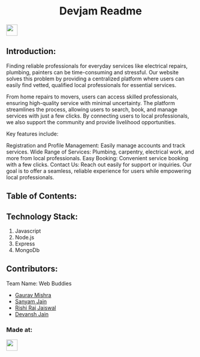 <h1 align="center">Devjam Readme</h1>
<p align="center">
</p>
<a href="https://weekendofcode.computercodingclub.in/"> <img src="https://i.postimg.cc/njCM24kx/woc.jpg" height=30px> </a>

## Introduction:
  Finding reliable professionals for everyday services like electrical repairs, plumbing, painters can be time-consuming and stressful. Our website solves this problem by providing a centralized platform where users can easily find vetted, qualified local professionals for essential services.

From home repairs to movers, users can access skilled professionals, ensuring high-quality service with minimal uncertainty. The platform streamlines the process, allowing users to search, book, and manage services with just a few clicks. By connecting users to local professionals, we also support the community and provide livelihood opportunities.

Key features include:

Registration and Profile Management: Easily manage accounts and track services.
Wide Range of Services: Plumbing, carpentry, electrical work, and more from local professionals.
Easy Booking: Convenient service booking with a few clicks.
Contact Us: Reach out easily for support or inquiries.
Our goal is to offer a seamless, reliable experience for users while empowering local professionals. 
  
## Table of Contents:

## Technology Stack:
  1) Javascript
  2) Node.js
  3) Express
  4) MongoDb
  

## Contributors:

Team Name: Web Buddies

* [Gaurav Mishra](https://github.com/gaurav05-coder)
* [Sanyam Jain](https://github.com/Sanyamsj30)
* [Rishi Raj Jaiswal](https://github.com/Rishi-0904)
* [Devansh Jain](https://github.com/devanshjain009)


### Made at:



<a href="https://weekendofcode.computercodingclub.in/"> <img src="https://i.postimg.cc/Z9fC676j/devjam.jpg" height=30px> </a>
